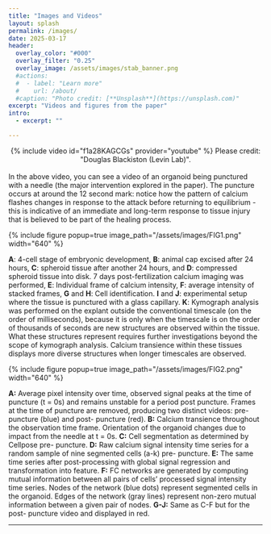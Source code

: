 ```yaml
---
title: "Images and Videos"
layout: splash
permalink: /images/
date: 2025-03-17
header:
  overlay_color: "#000"
  overlay_filter: "0.25"
  overlay_image: /assets/images/stab_banner.png
  #actions:
  #  - label: "Learn more"
  #    url: /about/
  #caption: "Photo credit: [**Unsplash**](https://unsplash.com)"
excerpt: "Videos and figures from the paper"
intro:
  - excerpt: ""

---
```


<div style="text-align:center">
{% include video id="f1a28KAGCGs" provider="youtube" %}
Please credit: "Douglas Blackiston (Levin Lab)".
</div>
<br>
In the above video, you can see a video of an organoid being punctured with a needle (the major intervention explored in the paper). The puncture occurs at around the 12 second mark: notice how the pattern of calcium flashes changes in response to the attack before returning to equilibrium - this is indicative of an immediate and long-term response to tissue injury that is believed to be part of the healing process.

{% include figure popup=true image_path="/assets/images/FIG1.png" width="640" %}

**A**: 4-cell stage of embryonic development, **B**: animal cap excised after 24 hours, **C**: spheroid tissue after another 24 hours, and **D**: compressed spheroid tissue into disk. 7 days post-fertilization calcium imaging was performed, **E**: Individual frame of calcium intensity, **F**: average intensity of stacked frames, **G** and **H**: Cell identification. **I** and **J**: experimental setup where the tissue is punctured with a glass capillary. **K**: Kymograph analysis was performed on the explant outside the conventional timescale (on the order of milliseconds), because it is only when the timescale is on the order of thousands of seconds are new structures are observed within the tissue. What these structures represent requires further investigations beyond the scope of kymograph analysis. Calcium transience within these tissues displays more diverse structures when longer timescales are observed.

{% include figure popup=true image_path="/assets/images/FIG2.png" width="640" %}

**A:** Average pixel intensity over time, observed signal peaks at the time of puncture (t = 0s) and remains unstable for a period post puncture. Frames at the time of puncture are removed, producing two distinct videos: pre- puncture (blue) and post- puncture (red). **B:** Calcium transience throughout the observation time frame. Orientation of the organoid changes due to impact from the needle at t = 0s. **C:** Cell segmentation as determined by Cellpose pre- puncture. **D:** Raw calcium signal intensity time series for a random sample of nine segmented cells (a-k) pre- puncture. **E:** The same time series after post-processing with global signal regression and transformation into feature. **F:** FC networks are generated by computing mutual information between all pairs of cells’ processed signal intensity time series. Nodes of the network (blue dots) represent segmented cells in the organoid. Edges of the network (gray lines) represent non-zero mutual information between a given pair of nodes. **G-J:** Same as C-F but for the post- puncture video and displayed in red.

---
